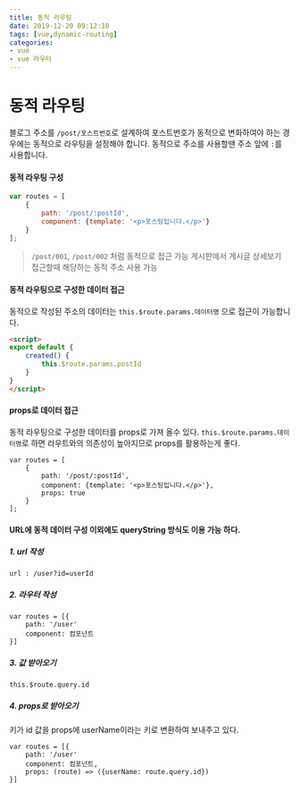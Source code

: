 ```yaml
---
title: 동적 라우팅
date: 2019-12-20 09:12:10
tags: [vue,dynamic-routing]
categories:
- vue
- vue 라우터
---
```


# 동적 라우팅

블로그 주소를 `/post/포스트번호`로 설계하여 포스트번호가 동적으로 변화하여야 하는 경우에는 동적으로 라우팅을 설정해야 합니다. 동적으로 주소를 사용할땐 주소 앞에 `:`를 사용합니다.

#### 동적 라우팅 구성

```js
var routes = [
    {
        path: '/post/:postId',
        component: {template: '<p>포스팅입니다.</p>'}
    }
];
```

> `/post/001`, `/post/002` 처럼 동적으로 접근 가능
> 게시판에서 게시글 상세보기 접근할때 해당하는 동적 주소 사용 가능

#### 동적 라우팅으로 구성한 데이터 접근

동적으로 작성된 주소의 데이터는 `this.$route.params.데이터명` 으로 접근이 가능합니다.

```html
<script>
export default {
    created() {
        this.$route.params.postId
    }
}
</script>
```

#### props로 데이터 접근

동적 라우팅으로 구성한 데이터를 props로 가져 올수 있다. `this.$route.params.데이터명`로 하면 라우트와의 의존성이 높아지므로 props를 활용하는게 좋다.

```vuejs
var routes = [
    {
        path: '/post/:postId',
        component: {template: '<p>포스팅입니다.</p>'},
        props: true
    }
];
```

#### URL에 동적 데이터 구성 이외에도 queryString 방식도 이용 가능 하다.

##### 1. url 작성

```
url : /user?id=userId
```

##### 2. 라우터 작성

```
var routes = [{
    path: '/user'
    component: 컴포넌트
}]
```

##### 3. 값 받아오기

```
this.$route.query.id
```

##### 4. props로 받아오기

키가 id 값을 props에 userName이라는 키로 변환하여 보내주고 있다.

```
var routes = [{
    path: '/user'
    component: 컴포넌트,
    props: (route) => ({userName: route.query.id})
}]
```